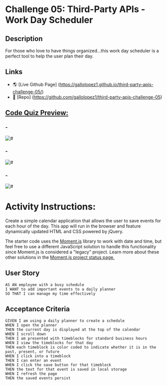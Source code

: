 # Challenge 05: Third-Party APIs - Work Day Scheduler

## Description

For those who love to have things organized...this work day scheduler is a perfect tool to help the user plan their day.

## Links

* 🌎 [Live Github Page] (https://gallolopez1.github.io/third-party-apis-challenge-05/)
* 💾 [Repo] (https://github.com/gallolopez1/third-party-apis-challenge-05)

## <u>Code Quiz Preview:</u>

### -

<img src="#" alt="#" />

### -

<img src="#" alt="#" />

### -

<img src="#" alt="#" />

# Activity Instructions:

Create a simple calendar application that allows the user to save events for each hour of the day. This app will run in the browser and feature dynamically updated HTML and CSS powered by jQuery.

The starter code uses the [Moment.js](https://momentjs.com/) library to work with date and time, but feel free to use a different JavaScript solution to handle this functionality since Moment.js is considered a "legacy" project. Learn more about these other solutions in the [Moment.js project status page.](https://momentjs.com/docs/#/-project-status/)

## User Story

```
AS AN employee with a busy schedule
I WANT to add important events to a daily planner
SO THAT I can manage my time effectively
```

## Acceptance Criteria

```
GIVEN I am using a daily planner to create a schedule
WHEN I open the planner
THEN the current day is displayed at the top of the calendar
WHEN I scroll down
THEN I am presented with timeblocks for standard business hours
WHEN I view the timeblocks for that day
THEN each timeblock is color coded to indicate whether it is in the past, present, or future
WHEN I click into a timeblock
THEN I can enter an event
WHEN I click the save button for that timeblock
THEN the text for that event is saved in local storage
WHEN I refresh the page
THEN the saved events persist
```
